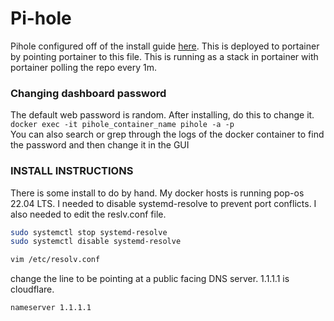 # Pi-hole
Pihole configured off of the install guide [here](https://github.com/pi-hole/docker-pi-hole). This is deployed to portainer by pointing portainer to this file. This is running as a stack in portainer with portainer polling the repo every 1m.

### Changing dashboard password
The default web password is random. After installing, do this to change it.
`docker exec -it pihole_container_name pihole -a -p`  
You can also search or grep through the logs of the docker container to find the password and then change it in the GUI

### INSTALL INSTRUCTIONS
There is some install to do by hand. My docker hosts is running pop-os 22.04 LTS. I needed to disable systemd-resolve to prevent port conflicts. I also needed to edit the reslv.conf file. 
```bash
sudo systemctl stop systemd-resolve
sudo systemctl disable systemd-resolve
```

```bash
vim /etc/resolv.conf
```
change the line to be pointing at a public facing DNS server. 1.1.1.1 is cloudflare.
```bash
nameserver 1.1.1.1
```
